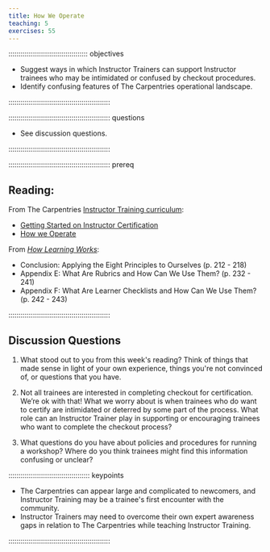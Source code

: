 ```yaml
---
title: How We Operate
teaching: 5
exercises: 55
---
```


::::::::::::::::::::::::::::::::::::::: objectives

- Suggest ways in which Instructor Trainers can support Instructor trainees who may be intimidated or confused by checkout procedures.
- Identify confusing features of The Carpentries operational landscape.

::::::::::::::::::::::::::::::::::::::::::::::::::

:::::::::::::::::::::::::::::::::::::::::::::::::: questions

- See discussion questions. 

::::::::::::::::::::::::::::::::::::::::::::::::::

:::::::::::::::::::::::::::::::::::::::::::::::::: prereq

## Reading:

From The Carpentries [Instructor Training curriculum](https://carpentries.github.io/instructor-training/instructor/index.html): 

* [Getting Started on Instructor Certification](https://carpentries.github.io/instructor-training/instructor/14-checkout.html)
* [How we Operate](https://carpentries.github.io/instructor-training/instructor/15-carpentries.html)

From [*How Learning Works*](https://www.worldcat.org/title/how-learning-works-seven-research-based-principles-for-smart-teaching/oclc/468969206):

* Conclusion: Applying the Eight Principles to Ourselves (p. 212 - 218)
* Appendix E: What Are Rubrics and How Can We Use Them? (p. 232 - 241)
* Appendix F: What Are Learner Checklists and How Can We Use Them? (p. 242 - 243)

::::::::::::::::::::::::::::::::::::::::::::::::::

## Discussion Questions

1. What stood out to you from this week's reading? Think of things that made sense in light of your own experience, things you're not convinced of, or questions that you have.

1. Not all trainees are interested in completing checkout for certification. We’re ok with that! What we worry about is when trainees who do want to certify are intimidated or deterred by some part of the process. What role can an Instructor Trainer play in supporting or encouraging trainees who want to complete the checkout process?

1. What questions do you have about policies and procedures for running a workshop? Where do you think trainees might find this information confusing or unclear?

:::::::::::::::::::::::::::::::::::::::: keypoints

- The Carpentries can appear large and complicated to newcomers, and Instructor Training may be a trainee's first encounter with the community. 
- Instructor Trainers may need to overcome their own expert awareness gaps in relation to The Carpentries while teaching Instructor Training.

::::::::::::::::::::::::::::::::::::::::::::::::::


